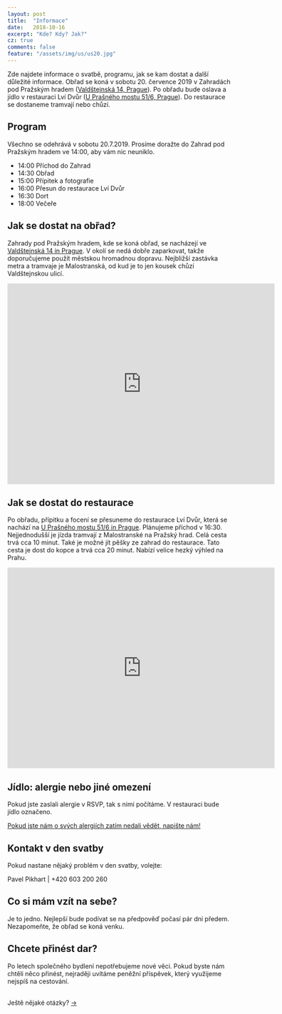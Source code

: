 ```yaml
---
layout: post
title:  "Informace"
date:   2018-10-16
excerpt: "Kde? Kdy? Jak?"
cz: true
comments: false
feature: "/assets/img/us/us20.jpg"
---
```


Zde najdete informace o svatbě, programu, jak se kam dostat a další důležité informace. Obřad se koná v sobotu 20. července 2019 v Zahradách pod Pražským hradem (<a
href="https://goo.gl/maps/5QXy6FHM8tR2">Valdštejnská 14, Prague</a>). Po obřadu bude oslava a jídlo v restauraci Lví Dvůr (<a
href="https://goo.gl/maps/sSkRSUzZvdsQyYJ67">U Prašného mostu 51/6,
Prague</a>). Do restaurace se dostaneme tramvají nebo chůzí.



## Program

Všechno se odehrává v sobotu 20.7.2019. Prosíme doražte do Zahrad pod Pražským hradem ve 14:00, aby vám nic neuniklo.

* 14:00 Příchod do Zahrad
* 14:30 Obřad
* 15:00 Přípitek a fotografie
* 16:00 Přesun do restaurace Lví Dvůr
* 16:30 Dort
* 18:00 Večeře


## Jak se dostat na obřad?

Zahrady pod Pražským hradem, kde se koná obřad, se nacházejí ve <a href="https://goo.gl/maps/5QXy6FHM8tR2">Valdštejnská 14 in Prague</a>. V okolí se nedá dobře zaparkovat, takže doporučujeme použít městskou hromadnou dopravu. Nejbližší zastávka metra a tramvaje je Malostranská, od kud je to jen kousek chůzí Valdštejnskou ulicí.

<iframe src="https://www.google.com/maps/embed?pb=!1m18!1m12!1m3!1d2456.8966402713013!2d14.405383811518716!3d50.09093382200063!2m3!1f0!2f0!3f0!3m2!1i1024!2i768!4f13.1!3m3!1m2!1s0x0%3A0x81e732b40ce9ee51!2sGardens+below+Prague+Castle!5e0!3m2!1sen!2sfr!4v1549119562276" width="600" height="450" frameborder="0" style="border:0" allowfullscreen></iframe>


## Jak se dostat do restaurace

Po obřadu, přípitku a focení se přesuneme do restaurace Lví Dvůr, která se nachází na <a href="https://goo.gl/maps/sSkRSUzZvdsQyYJ67">U
Prašného mostu 51/6 in Prague</a>. Plánujeme příchod v 16:30. Nejjednodušší je jízda tramvají z Malostranské na Pražský hrad. Celá cesta trvá cca 10 minut. Také je možné jít pěšky ze zahrad do restaurace. Tato cesta je dost do kopce a trvá cca 20 minut. Nabízí velice hezký výhled na Prahu.

<iframe src="https://www.google.com/maps/embed?pb=!1m28!1m12!1m3!1d5119.30859111208!2d14.399814927968885!3d50.092759067710375!2m3!1f0!2f0!3f0!3m2!1i1024!2i768!4f13.1!4m13!3e3!4m5!1s0x470b94e1b0e44bd9%3A0x81e732b40ce9ee51!2zWmFocmFkeSBwb2QgUHJhxb5za8O9bSBocmFkZW0sIFZhbGTFoXRlam5za8OhLCBNYWzDoSBTdHJhbmEsIEN6ZWNoaWE!3m2!1d50.090554999999995!2d14.40ř994!4m5!1s0x470b951f6acc9c43%3A0xe4ae7f0b307a7318!2zTHbDrSBEdsWvciwgVSBQcmHFoW7DqWhvIG1vc3R1IDUxLzYsIDExOCAwMCBQcmFoYSAxLUhyYWTEjWFueSwgQ3plY2hpYQ!3m2!1d50.092906899999996!2d14.3986006!5e0!3m2!1sen!2sfr!4v1561295055589!5m2!1sen!2sfr" width="600" height="450" frameborder="0" style="border:0" allowfullscreen></iframe>

## Jídlo: alergie nebo jiné omezení

Pokud jste zaslali alergie v RSVP, tak s nimi počítáme. V restauraci bude jídlo označeno.

<a href="https://helena-benoit.github.io//contact-en/"> Pokud jste nám o svých alergiích zatím nedali vědět, napište nám! </a>

## Kontakt v den svatby

Pokud nastane nějaký problém v den svatby, volejte:

Pavel Pikhart         | +420 603 200 260 


## Co si mám vzít na sebe?

Je to jedno. Nejlepší bude podívat se na předpověď počasí pár dní předem. Nezapomeňte, že obřad se koná venku.


## Chcete přinést dar?

Po letech společného bydlení nepotřebujeme nové věci. Pokud byste nám chtěli něco přinést, nejraději uvítáme peněžní příspěvek, který využijeme nejspíš na cestování.


<br/>
Ještě nějaké otázky? <a href="https://helena-benoit.github.io//contact-cz/" class="btn zoombtn"> &rarr; </a> <br/>







